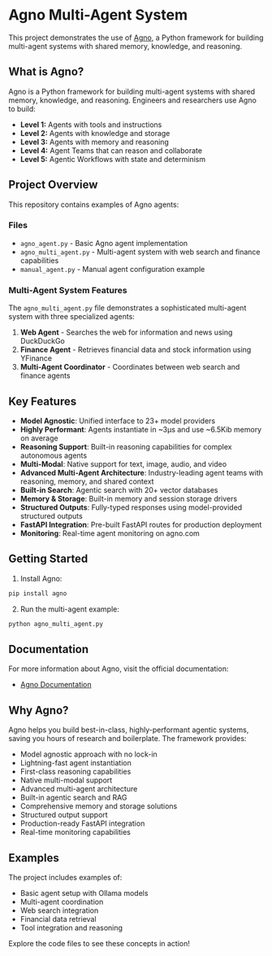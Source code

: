 # Agno Multi-Agent System

This project demonstrates the use of [Agno](https://docs.agno.com/introduction), a Python framework for building multi-agent systems with shared memory, knowledge, and reasoning.

## What is Agno?

Agno is a Python framework for building multi-agent systems with shared memory, knowledge, and reasoning. Engineers and researchers use Agno to build:

- **Level 1:** Agents with tools and instructions
- **Level 2:** Agents with knowledge and storage  
- **Level 3:** Agents with memory and reasoning
- **Level 4:** Agent Teams that can reason and collaborate
- **Level 5:** Agentic Workflows with state and determinism

## Project Overview

This repository contains examples of Agno agents:

### Files

- `agno_agent.py` - Basic Agno agent implementation
- `agno_multi_agent.py` - Multi-agent system with web search and finance capabilities
- `manual_agent.py` - Manual agent configuration example

### Multi-Agent System Features

The `agno_multi_agent.py` file demonstrates a sophisticated multi-agent system with three specialized agents:

1. **Web Agent** - Searches the web for information and news using DuckDuckGo
2. **Finance Agent** - Retrieves financial data and stock information using YFinance
3. **Multi-Agent Coordinator** - Coordinates between web search and finance agents

## Key Features

- **Model Agnostic**: Unified interface to 23+ model providers
- **Highly Performant**: Agents instantiate in ~3μs and use ~6.5Kib memory on average
- **Reasoning Support**: Built-in reasoning capabilities for complex autonomous agents
- **Multi-Modal**: Native support for text, image, audio, and video
- **Advanced Multi-Agent Architecture**: Industry-leading agent teams with reasoning, memory, and shared context
- **Built-in Search**: Agentic search with 20+ vector databases
- **Memory & Storage**: Built-in memory and session storage drivers
- **Structured Outputs**: Fully-typed responses using model-provided structured outputs
- **FastAPI Integration**: Pre-built FastAPI routes for production deployment
- **Monitoring**: Real-time agent monitoring on agno.com

## Getting Started

1. Install Agno:
```bash
pip install agno
```

2. Run the multi-agent example:
```bash
python agno_multi_agent.py
```

## Documentation

For more information about Agno, visit the official documentation:
- [Agno Documentation](https://docs.agno.com/introduction)

## Why Agno?

Agno helps you build best-in-class, highly-performant agentic systems, saving you hours of research and boilerplate. The framework provides:

- Model agnostic approach with no lock-in
- Lightning-fast agent instantiation
- First-class reasoning capabilities
- Native multi-modal support
- Advanced multi-agent architecture
- Built-in agentic search and RAG
- Comprehensive memory and storage solutions
- Structured output support
- Production-ready FastAPI integration
- Real-time monitoring capabilities

## Examples

The project includes examples of:
- Basic agent setup with Ollama models
- Multi-agent coordination
- Web search integration
- Financial data retrieval
- Tool integration and reasoning

Explore the code files to see these concepts in action! 